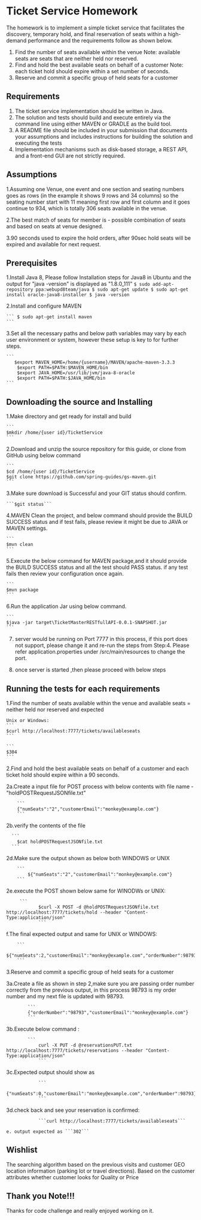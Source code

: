 # Ticket Service Homework

The homework is to implement a simple ticket service that facilitates the discovery, temporary hold, and final reservation of seats within a high-demand performance and the requirements follow as shown below.
1. Find the number of seats available within the venue
Note: available seats are seats that are neither held nor reserved.
2. Find and hold the best available seats on behalf of a customer
Note: each ticket hold should expire within a set number of seconds.
3. Reserve and commit a specific group of held seats for a customer

## Requirements

1. The ticket service implementation should be written in Java.
2. The solution and tests should build and execute entirely via the command line using either MAVEN or GRADLE as the build tool.
3. A README file should be included in your submission that documents your assumptions and includes instructions for building the solution and executing the tests
4. Implementation mechanisms such as disk-based storage, a REST API, and a front-end GUI are not strictly required.

## Assumptions

1.Assuming one Venue, one event and one section and seating numbers goes as rows (in the example it shows 9 rows and 34 columns) so the seating number start with 11 meaning first row and first column and it goes continue to 934, which is totally 306 seats available in the venue.

2.The best match of seats for member is - possible combination of seats and based on seats at venue designed.   

3.90 seconds used to expire the hold orders, after 90sec hold seats will be expired and available for next request.

## Prerequisites

1.Install Java 8, Please follow Installation steps for Java8 in Ubuntu and the output for "java -version" is displayed as "1.8.0_111" 
	```
		$ sudo add-apt-repository ppa:webupd8team/java
		$ sudo apt-get update
		$ sudo apt-get install oracle-java8-installer
		$ java -version
	```
	
2.Install and configure MAVEN 

	```	$ sudo apt-get install maven
	```
	
3.Set all the necessary paths and below path variables may vary by each user environment or system, however these setup is key to for further steps.

	```
	   $export MAVEN_HOME=/home/{username}/MAVEN/apache-maven-3.3.3
		$export PATH=$PATH:$MAVEN_HOME/bin 
		$export JAVA_HOME=/usr/lib/jvm/java-8-oracle
		$export PATH=$PATH:$JAVA_HOME/bin
	```

## Downloading the source and Installing

1.Make directory and get ready for install and build

	```
	$mkdir /home/{user id}/TicketService
	```

2.Download and unzip the source repository for this guide, or clone from GitHub using below command

	```
	$cd /home/{user id}/TicketService
	$git clone https://github.com/spring-guides/gs-maven.git
	```
	
3.Make sure download is Successful and your GIT status should confirm. 

	```$git status```
		
4.MAVEN Clean the project, and below command should provide the BUILD SUCCESS status and if test fails, please review it might be due to JAVA or MAVEN settings. 

	```
	$mvn clean
	```
	
5.Execute the below command for MAVEN package,and it should provide the BUILD SUCCESS status and all the test should PASS status. if any test fails then review your configuration once again. 

	```
	$mvn package
	```

6.Run the application Jar using below command.

	```
	$java -jar target\TicketMasterRESTfullAPI-0.0.1-SNAPSHOT.jar
	```
7. server would be running on Port 7777 in this process, if this port does not support, please change it and re-run the steps from Step:4. Please refer application.properties under /src/main/resources to change the port. 

8. once server is started ,then please proceed with below steps

## Running the tests for each requirements

1.Find the number of seats available within the venue and available seats = neither held nor reserved and expected 

	Unix or Windows:
	```
	$curl http://localhost:7777/tickets/availableseats
	```
	
	```
	$304
	```
2.Find and hold the best available seats on behalf of a customer and each ticket hold should expire within a 90 seconds.
	 
2a.Create a input file for POST process with below contents with file name - "holdPOSTRequestJSONfile.txt" 
	
	  	```
	 	{"numSeats":"2","customerEmail":"monkey@example.com"}
	 	```	 

2b.verify the contents of the file
	 
	  ```
	  	$cat holdPOSTRequestJSONfile.txt
	  ```
	   	 
2d.Make sure the output shown as below both WINDOWS or UNIX
	 	
	 	```
	 		${"numSeats":"2","customerEmail":"monkey@example.com"}
	 	```
	 	
2e.execute the POST shown below same for WINODWs or UNIX:
	 
	 	 ```
	 	 		$curl -X POST -d @holdPOSTRequestJSONfile.txt http://localhost:7777/tickets/hold --header "Content-Type:application/json"
	 	 		```
	 	 			 
f.The final expected output and same for UNIX or WINDOWS:

	 	```
	 	${"numSeats":2,"customerEmail":"monkey@example.com","orderNumber":98793}
	 	```
	 	
	 
	
3.Reserve and commit a specific group of held seats for a customer

3a.Create a file as shown in step 2,make sure you are passing order number correctly from the previous output, in this process 98793 is my order number and my next file is updated with 98793.  			
	
			```
			{"orderNumber":"98793","customerEmail":"monkey@example.com"}
			```
	
3b.Execute below command : 
				
			```
				curl -X PUT -d @reservationsPUT.txt http://localhost:7777/tickets/reservations --header "Content-Type:application/json"
				```
				
3c.Expected output should show as 
				
				```
				{"numSeats":0,"customerEmail":"monkey@example.com","orderNumber":98793}
				```
				
3d.check back and see your reservation is confirmed: 
				
				```curl http://localhost:7777/tickets/availableseats```
	
	e. output expected as ```302```
## Wishlist
   The searching algorithm based on the previous visits and customer GEO location information (parking lot or travel directions).
   Based on the customer attributes whether customer looks for Quality or Price
## Thank you Note!!!
Thanks for code challenge and really enjoyed working on it. 
	
	